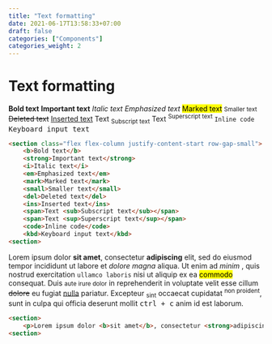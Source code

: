 ```yaml
---
title: "Text formatting"
date: 2021-06-17T13:58:33+07:00
draft: false
categories: ["Components"]
categories_weight: 2
---
```


# Text formatting

<section class="flex flex-column justify-content-start row-gap-small">
    <b>Bold text</b>
    <strong>Important text</strong>
    <i>Italic text</i>
    <em>Emphasized text</em>
    <mark>Marked text</mark>
    <small>Smaller text</small>
    <del>Deleted text</del>
    <ins>Inserted text</ins>
    <span>Text <sub>Subscript text</sub></span>
    <span>Text <sup>Superscript text</sup></span>
    <code>Inline code</code>
    <kbd>Keyboard input text</kbd>
<section>

``` html
<section class="flex flex-column justify-content-start row-gap-small">
    <b>Bold text</b>
    <strong>Important text</strong>
    <i>Italic text</i>
    <em>Emphasized text</em>
    <mark>Marked text</mark>
    <small>Smaller text</small>
    <del>Deleted text</del>
    <ins>Inserted text</ins>
    <span>Text <sub>Subscript text</sub></span>
    <span>Text <sup>Superscript text</sup></span>
    <code>Inline code</code>
    <kbd>Keyboard input text</kbd>
<section>
```

<section>
    <p>Lorem ipsum dolor <b>sit amet</b>, consectetur <strong>adipiscing</strong> elit, sed do eiusmod tempor incididunt ut labore et <i>dolore magna</i> aliqua. Ut enim ad <em>minim </em>, quis nostrud exercitation <code>ullamco laboris</code> nisi ut aliquip ex ea <mark>commodo</mark> consequat. Duis <small>aute irure dolor</small> in reprehenderit in voluptate velit esse cillum <del>dolore</del> eu fugiat <ins>nulla</ins> pariatur. Excepteur <sub>sint</sub> occaecat cupidatat <sup>non proident</sup>, sunt in culpa qui officia deserunt mollit <kbd>ctrl + c</kbd> anim id est laborum.</p>
<section>

``` html
<section>
    <p>Lorem ipsum dolor <b>sit amet</b>, consectetur <strong>adipiscing</strong> elit, sed do eiusmod tempor incididunt ut labore et <i>dolore magna</i> aliqua. Ut enim ad <em>minim </em>, quis nostrud exercitation ullamco laboris nisi ut aliquip ex ea <mark>commodo</mark> consequat. Duis <small>aute irure dolor</small> in reprehenderit in voluptate velit esse cillum <del>dolore</del> eu fugiat <ins>nulla</ins> pariatur. Excepteur <sub>sint</sub> occaecat cupidatat <sup>non proident</sup>, sunt in culpa qui officia deserunt mollit <kbd>ctrl + c</kbd> anim id est laborum.</p>
<section>
```